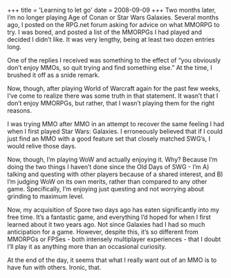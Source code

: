 +++
title = 'Learning to let go'
date = 2008-09-09
+++
Two months later, I’m no longer playing Age of Conan or Star Wars Galaxies. Several months ago, I posted on the RPG.net forum asking for advice on what MMORPG to try. I was bored, and posted a list of the MMORPGs I had played and decided I didn’t like. It was very lengthy, being at least two dozen entries long.

One of the replies I received was something to the effect of “you obviously don’t enjoy MMOs, so quit trying and find something else.” At the time, I brushed it off as a snide remark.

Now, though, after playing World of Warcraft again for the past few weeks, I’ve come to realize there was some truth in that statement. It wasn’t that I don’t enjoy MMORPGs, but rather, that I wasn’t playing them for the right reasons.

I was trying MMO after MMO in an attempt to recover the same feeling I had when I first played Star Wars: Galaxies. I erroneously believed that if I could just find an MMO with a good feature set that closely matched SWG’s, I would relive those days.

Now, though, I’m playing WoW and actually enjoying it. Why? Because I’m doing the two things I haven’t done since the Old Days of SWG - I’m A) talking and questing with other players because of a shared interest, and B) I’m judging WoW on its own merits, rather than compared to any other game. Specifically, I’m enjoying just questing and not worrying about grinding to maximum level.

Now, my acquisition of Spore two days ago has eaten significantly into my free time. It’s a fantastic game, and everything I’d hoped for when I first learned about it two years ago. Not since Galaxies had I had so much anticipation for a game. However, despite this, it’s so different from MMORPGs or FPSes - both intensely multiplayer experiences - that I doubt I’ll play it as anything more than an occasional curiosity.

At the end of the day, it seems that what I really want out of an MMO is to have fun with others. Ironic, that.